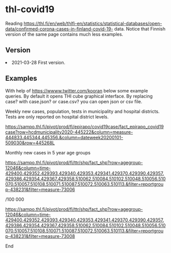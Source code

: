 # thl-covid19

Reading https://thl.fi/en/web/thlfi-en/statistics/statistical-databases/open-data/confirmed-corona-cases-in-finland-covid-19- data. Notice that  Finnish version of the same page contains much less examples. 

## Version
<li>2021-03-28 First version.


## Examples 

With help of https://wwww.twitter.com/kooran below some example queries.  By default it opens THl cube graphical interface. By replacing case? with case.json? or case.csv? you can open json or csv file.

Weekly new cases, population, tests in municipality and hospital districts. Tests are only reported on hospital district levels.

https://sampo.thl.fi/pivot/prod/fi/epirapo/covid19case/fact_epirapo_covid19case?row=hcdmunicipality2020-445222&column=measure-444833.445344.445356.&column=dateweek20200101-509030&row=445268L


Monthly new cases in 5 year age groups

https://sampo.thl.fi/pivot/prod/fi/ttr/shp/fact_shp?row=agegroup-12046&column=time-429400.429352.429393.429340.429353.429341.429370.429390.429357.429386.429354.429367.429358.510062.510084.510102.510048.510056.510070.510057.510108.510071.510087.510072.510063.510113.&filter=reportgroup-438231&filter=measure-73006

 /100 000 

https://sampo.thl.fi/pivot/prod/fi/ttr/shp/fact_shp?row=agegroup-12046&column=time-429400.429352.429393.429340.429353.429341.429370.429390.429357.429386.429354.429367.429358.510062.510084.510102.510048.510056.510070.510057.510108.510071.510087.510072.510063.510113.&filter=reportgroup-438231&filter=measure-73008


End
